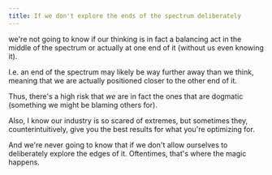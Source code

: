 ```yaml
---
title: If we don't explore the ends of the spectrum deliberately
---
```

we're not going to know if our thinking is in fact a balancing act in the middle of the spectrum or actually at one end of it (without us even knowing it).

I.e. an end of the spectrum may likely be way further away than we think, meaning that we are actually positioned closer to the other end of it.

Thus, there's a high risk that _we_ are in fact the ones that are dogmatic (something we might be blaming others for).

Also, I know our industry is so scared of extremes, but sometimes they, counterintuitively, give you the best results for what you're optimizing for.

And we're never going to know that if we don't allow ourselves to deliberately explore the edges of it. Oftentimes, that's where the magic happens.
